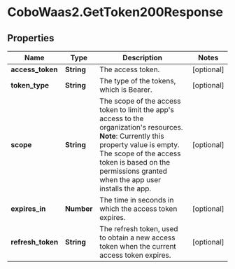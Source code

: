 # CoboWaas2.GetToken200Response

## Properties

Name | Type | Description | Notes
------------ | ------------- | ------------- | -------------
**access_token** | **String** | The access token. | [optional] 
**token_type** | **String** | The type of the tokens, which is Bearer. | [optional] 
**scope** | **String** | The scope of the access token to limit the app&#39;s access to the organization&#39;s resources.  **Note**: Currently this property value is empty. The scope of the access token is based on the permissions granted when the app user installs the app.  | [optional] 
**expires_in** | **Number** | The time in seconds in which the access token expires. | [optional] 
**refresh_token** | **String** | The refresh token, used to obtain a new access token when the current access token expires. | [optional] 


